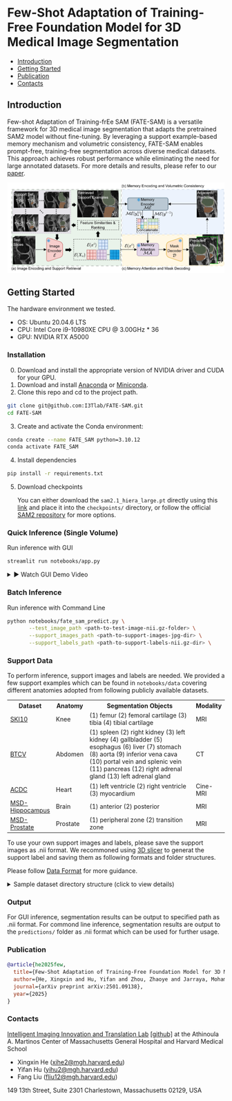 # Few-Shot Adaptation of Training-Free Foundation Model for 3D Medical Image Segmentation

- [Introduction](#introduction)
- [Getting Started](#getting-started)
- [Publication](#publication)
- [Contacts](#contacts)

## Introduction
Few-shot Adaptation of Training-frEe SAM (FATE-SAM) is a versatile framework for 3D medical image segmentation that adapts the pretrained SAM2 model without fine-tuning. By leveraging a support example-based memory mechanism and volumetric consistency, FATE-SAM enables prompt-free, training-free segmentation across diverse medical datasets. This approach achieves robust performance while eliminating the need for large annotated datasets. For more details and results, please refer to our <a href="https://arxiv.org/abs/2501.09138" target="_blank">paper</a>.

![figure1.svg](resources%2Ffigure1.jpg)

## Getting Started
The hardware environment we tested.
- OS: Ubuntu 20.04.6 LTS
- CPU: Intel Core i9-10980XE CPU @ 3.00GHz * 36
- GPU: NVIDIA RTX A5000

### Installation
0. Download and install the appropriate version of NVIDIA driver and CUDA for your GPU.
1. Download and install [Anaconda](https://www.anaconda.com/download) or [Miniconda](https://docs.anaconda.com/miniconda/).
2. Clone this repo and cd to the project path.
```bash
git clone git@github.com:I3Tlab/FATE-SAM.git
cd FATE-SAM
```
3. Create and activate the Conda environment:
```bash
conda create --name FATE_SAM python=3.10.12
conda activate FATE_SAM
```
4. Install dependencies
```bash
pip install -r requirements.txt
```
5. Download checkpoints

    You can either download the `sam2.1_hiera_large.pt` directly using this <a href="https://dl.fbaipublicfiles.com/segment_anything_2/092824/sam2.1_hiera_large.pt" target="_blank">link</a>  and place it into the `checkpoints/` directory, or follow the official <a href="https://github.com/facebookresearch/sam2/tree/main?tab=readme-ov-file#download-checkpoints" target="_blank">SAM2 repository</a> for more options.

### Quick Inference (Single Volume)

Run inference with GUI
```bash
streamlit run notebooks/app.py
```
<details> 
  <summary>▶️ Watch GUI Demo Video</summary>
  
  <div align="center">
    <a href="https://youtu.be/IlhKStQ5WC8" target="_blank">
      <img src="./resources/FATE_SAM_DEMO.gif" 
           alt="Demo Video" 
           width="750" 
           style="border:2px solid #000; border-radius:8px;">
    </a>
    <p><em>Click to watch on YouTube</em></p>
  </div>  
</details>


### Batch Inference
Run inference with Command Line
```bash
python notebooks/fate_sam_predict.py \
       --test_image_path <path-to-test-image-nii.gz-folder> \
       --support_images_path <path-to-support-images-jpg-dir> \
       --support_labels_path <path-to-support-labels-nii.gz-dir> \
```

### Support Data 
To perform inference, support images and labels are needed. We provided a few support examples which can be found in `notebooks/data` covering different anatomies adopted from following publicly available datasets.
<table>
  <tr>
    <th style="width:20%">Dataset</th>
    <th style="width:10%">Anatomy</th>
    <th>Segmentation Objects</th>
    <th style="width:10%">Modality</th>
  </tr>
  <tr>
    <td><a href="https://huggingface.co/datasets/YongchengYAO/SKI10">SKI10</a></td>
    <td>Knee</td>
    <td>(1) femur (2) femoral cartilage (3) tibia (4) tibial cartilage</td>
    <td>MRI</td>
  </tr>
  <tr>
    <td><a href="https://www.synapse.org/Synapse:syn3193805/wiki/">BTCV</a></td>
    <td>Abdomen</td>
    <td>(1) spleen (2) right kidney (3) left kidney (4) gallbladder (5) esophagus (6) liver (7) stomach (8) aorta (9) inferior vena cava (10) portal vein and splenic vein (11) pancreas (12) right adrenal gland (13) left adrenal gland</td>
    <td>CT</td>
  </tr>
  <tr>
    <td><a href="https://www.creatis.insa-lyon.fr/Challenge/acdc/databases.html">ACDC</a></td>
    <td>Heart</td>
    <td>(1) left ventricle (2) right ventricle (3) myocardium</td>
    <td>Cine-MRI</td>
  </tr>
  <tr>
    <td><a href="http://medicaldecathlon.com/">MSD-Hippocampus</a></td>
    <td>Brain</td>
    <td>(1) anterior (2) posterior</td>
    <td>MRI</td>
  </tr>
  <tr>
    <td><a href="http://medicaldecathlon.com/">MSD-Prostate</a></td>
    <td>Prostate</td>
    <td>(1) peripheral zone (2) transition zone</td>
    <td>MRI</td>
  </tr>
</table>

To use your own support images and labels, please save the support images as .nii format. We recommoned using [3D slicer](https://www.slicer.org/) to generat the support label and saving them as following formats and folder structures.

Please follow [Data Format](./notebooks/data/DATA_FORMAT.md) for more guidance. 
<!--[ ] insert video for support generation here-->
<details>
<summary>Sample dataset directory structure (click to view details)</summary>
  
```commandline
<dataset>/
├── Test/
│   └── 0001_img.nii.gz
│── Support/             
│   ├── 0002_img.nii.gz
│   ├── 0002_label.nii.gz
│   ├── 0003_img.nii.gz
│   │── 0003_label.nii.gz
│   └── ...
└── 
```
Note: Always use the suffix  `_img` for support/test images and `_label` for their corresponding labels. This naming convention ensures the files are correctly matched during processing.
</details>

### Output
For GUI inference, segmentation results can be output to specified path as .nii format.
For commond line inference, segmentation results are output to the `predictions/` folder as .nii format which can be used for further usage.


<!--### TODO
[ ] GUI video demo refinement
    [ ] normal speed
    [ ] intermediate result showing
    [ ] optimize layout and button
    [ ] consistency check
[ ] Support generation video demo
[ ] Output options of GUI-->

### Publication
```bibtex
@article{he2025few,
  title={Few-Shot Adaptation of Training-Free Foundation Model for 3D Medical Image Segmentation},
  author={He, Xingxin and Hu, Yifan and Zhou, Zhaoye and Jarraya, Mohamed and Liu, Fang},
  journal={arXiv preprint arXiv:2501.09138},
  year={2025}
}
```

### Contacts
[Intelligent Imaging Innovation and Translation Lab](https://liulab.mgh.harvard.edu/) [[github]](https://github.com/I3Tlab) at the Athinoula A. Martinos Center of Massachusetts General Hospital and Harvard Medical School
* Xingxin He (xihe2@mgh.harvard.edu)
* Yifan Hu (yihu2@mgh.harvard.edu)
* Fang Liu (fliu12@mgh.harvard.edu)

149 13th Street, Suite 2301
Charlestown, Massachusetts 02129, USA
